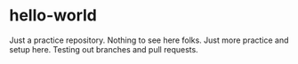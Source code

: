 # hello-world
Just a practice repository.  Nothing to see here folks.
Just more practice and setup here.  Testing out branches and pull requests.
